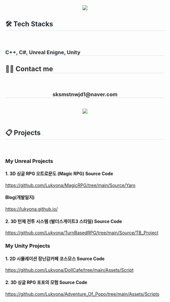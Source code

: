 <div align= "center">
    <img src="https://capsule-render.vercel.app/api?type=waving&color=00660c&height=180&text=Hello,%20I'm%20Sujeong!&animation=fadeIn&fontColor=ffffff&fontSize=50" />
</div>
<div style="text-align: left;">
    <h2 style="border-bottom: 1px solid #d8dee4; color: #282d33;"> 🛠️ Tech Stacks </h2> <br> 
    <div  align= "center"> </div>
    <h3 style="border-bottom: 1px solid #d8dee4; color: #282d33;">  C++, C#, Unreal Enigne, Unity </h3>
</div>
<div style="text-align: left;">
    <h2 style="border-bottom: 1px solid #d8dee4; color: #282d33;"> 🧑‍💻 Contact me </h2> <br> 
</div>
<div align= "center">
    <h3 style="border-bottom: 1px solid #d8dee4; color: #282d33;"> sksmstnwjd1@naver.com </h3> <br> 
    <a href=https://www.notion.so/Hello-I-m-Sujeong-f14c19863b844a69b79ef6d71c9c112d> <img src="https://img.shields.io/badge/Notion-000000?style=for-the-badge&logo=Notion&logoColor=white&link=https://www.notion.so/Hello-I-m-Sujeong-f14c19863b844a69b79ef6d71c9c112d"> </a>
</div>  <br> 
<div style="text-align: left;">
    <h2 style="border-bottom: 1px solid #d8dee4; color: #282d33;"> 📋 Projects </h2> <br> 
</div>



### My Unreal Projects
#### 1. 3D 싱글 RPG 오트로문도 (Magic RPG) Source Code
https://github.com/Lukyona/MagicRPG/tree/main/Source/Yaro
#### Blog(개발일지)
https://lukyona.github.io/

#### 2. 3D 턴제 전투 시스템 (발더스게이트3 스타일) Source Code
https://github.com/Lukyona/TurnBasedRPG/tree/main/Source/TB_Project

### My Unity Projects
#### 1. 2D 시뮬레이션 장난감카페 코스모스 Source Code
https://github.com/Lukyona/DollCafe/tree/main/Assets/Script

#### 2. 3D 싱글 RPG 포포의 모험 Source Code
https://github.com/Lukyona/Adventure_Of_Popo/tree/main/Assets/Scripts


<!--
**Lukyona/Lukyona** is a ✨ _special_ ✨ repository because its `README.md` (this file) appears on your GitHub profile.

Here are some ideas to get you started:

- 🔭 I’m currently working on ...
- 🌱 I’m currently learning ...
- 👯 I’m looking to collaborate on ...
- 🤔 I’m looking for help with ...
- 💬 Ask me about ...
- 📫 How to reach me: ...
- 😄 Pronouns: ...
- ⚡ Fun fact: ...
-->
